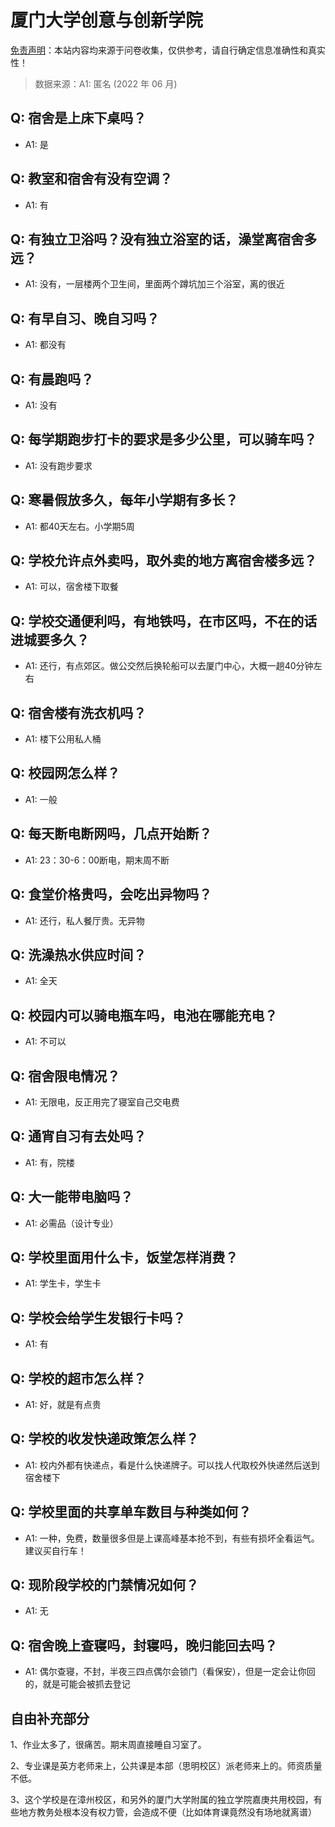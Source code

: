 # 厦门大学创意与创新学院

[免责声明](https://colleges.chat/#_3)：本站内容均来源于问卷收集，仅供参考，请自行确定信息准确性和真实性！

> 数据来源：A1: 匿名 (2022 年 06 月)

## Q: 宿舍是上床下桌吗？

- A1: 是

## Q: 教室和宿舍有没有空调？

- A1: 有

## Q: 有独立卫浴吗？没有独立浴室的话，澡堂离宿舍多远？

- A1: 没有，一层楼两个卫生间，里面两个蹲坑加三个浴室，离的很近

## Q: 有早自习、晚自习吗？

- A1: 都没有

## Q: 有晨跑吗？

- A1: 没有

## Q: 每学期跑步打卡的要求是多少公里，可以骑车吗？

- A1: 没有跑步要求

## Q: 寒暑假放多久，每年小学期有多长？

- A1: 都40天左右。小学期5周

## Q: 学校允许点外卖吗，取外卖的地方离宿舍楼多远？

- A1: 可以，宿舍楼下取餐

## Q: 学校交通便利吗，有地铁吗，在市区吗，不在的话进城要多久？

- A1: 还行，有点郊区。做公交然后换轮船可以去厦门中心，大概一趟40分钟左右

## Q: 宿舍楼有洗衣机吗？

- A1: 楼下公用私人桶

## Q: 校园网怎么样？

- A1: 一般

## Q: 每天断电断网吗，几点开始断？

- A1: 23：30-6：00断电，期末周不断

## Q: 食堂价格贵吗，会吃出异物吗？

- A1: 还行，私人餐厅贵。无异物

## Q: 洗澡热水供应时间？

- A1: 全天

## Q: 校园内可以骑电瓶车吗，电池在哪能充电？

- A1: 不可以

## Q: 宿舍限电情况？

- A1: 无限电，反正用完了寝室自己交电费

## Q: 通宵自习有去处吗？

- A1: 有，院楼

## Q: 大一能带电脑吗？

- A1: 必需品（设计专业）

## Q: 学校里面用什么卡，饭堂怎样消费？

- A1: 学生卡，学生卡

## Q: 学校会给学生发银行卡吗？

- A1: 有

## Q: 学校的超市怎么样？

- A1: 好，就是有点贵

## Q: 学校的收发快递政策怎么样？

- A1: 校内外都有快递点，看是什么快递牌子。可以找人代取校外快递然后送到宿舍楼下

## Q: 学校里面的共享单车数目与种类如何？

- A1: 一种，免费，数量很多但是上课高峰基本抢不到，有些有损坏全看运气。建议买自行车！

## Q: 现阶段学校的门禁情况如何？

- A1: 无

## Q: 宿舍晚上查寝吗，封寝吗，晚归能回去吗？

- A1: 偶尔查寝，不封，半夜三四点偶尔会锁门（看保安），但是一定会让你回的，就是可能会被抓去登记

## 自由补充部分

1、作业太多了，很痛苦。期末周直接睡自习室了。

2、专业课是英方老师来上，公共课是本部（思明校区）派老师来上的。师资质量不低。

3、这个学校是在漳州校区，和另外的厦门大学附属的独立学院嘉庚共用校园，有些地方教务处根本没有权力管，会造成不便（比如体育课竟然没有场地就离谱）
